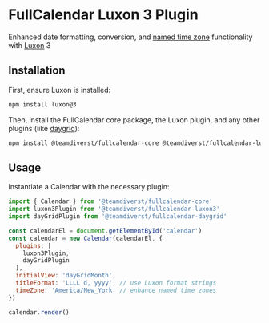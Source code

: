 
# FullCalendar Luxon 3 Plugin

Enhanced date formatting, conversion, and [named time zone](https://fullcalendar.io/docs/timeZone#named-time-zones) functionality with [Luxon](https://moment.github.io/luxon/) 3

## Installation

First, ensure Luxon is installed:

```sh
npm install luxon@3
```

Then, install the FullCalendar core package, the Luxon plugin, and any other plugins (like [daygrid](https://fullcalendar.io/docs/month-view)):

```sh
npm install @teamdiverst/fullcalendar-core @teamdiverst/fullcalendar-luxon3 @teamdiverst/fullcalendar-daygrid
```

## Usage

Instantiate a Calendar with the necessary plugin:

```js
import { Calendar } from '@teamdiverst/fullcalendar-core'
import luxon3Plugin from '@teamdiverst/fullcalendar-luxon3'
import dayGridPlugin from '@teamdiverst/fullcalendar-daygrid'

const calendarEl = document.getElementById('calendar')
const calendar = new Calendar(calendarEl, {
  plugins: [
    luxon3Plugin,
    dayGridPlugin
  ],
  initialView: 'dayGridMonth',
  titleFormat: 'LLLL d, yyyy', // use Luxon format strings
  timeZone: 'America/New_York' // enhance named time zones
})

calendar.render()
```
